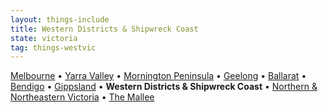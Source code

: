 ```yaml
---
layout: things-include
title: Western Districts & Shipwreck Coast
state: victoria
tag: things-westvic
---
```


[Melbourne](melbourne) • [Yarra Valley](yarra-valley) • [Mornington Peninsula](mornington-peninsula) • [Geelong](geelong) • [Ballarat](ballarat) • [Bendigo](bendigo) • [Gippsland](gippsland) • **Western Districts & Shipwreck Coast** • [Northern & Northeastern Victoria](northern) • [The Mallee](mallee)